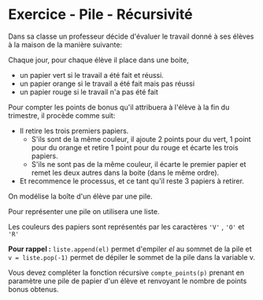 # Exercice - Pile - Récursivité

Dans sa classe un professeur décide d'évaluer le travail donné à ses élèves à la maison de la manière suivante:

Chaque jour, pour chaque élève il place dans une boite,

* un papier vert si le travail a été fait et réussi.
* un papier orange si le travail a été fait mais pas réussi
* un papier rouge si le travail n'a pas été fait

Pour compter les points de bonus qu'il attribuera à l'élève à la fin du trimestre, il procède comme suit:

* Il retire les trois premiers papiers.
    * S'ils sont de la même couleur, il ajoute 2 points pour du vert, 1 point pour du orange et retire 1 point pour du rouge et écarte les trois papiers.
    * S'ils ne sont pas de la même couleur, il écarte le premier papier et remet les deux autres dans la boite (dans le même ordre).
* Et recommence le processus, et ce tant qu'il reste 3 papiers à retirer.

On modélise la boîte d'un élève par une pile.

Pour représenter une pile on utilisera une liste.

Les couleurs des papiers sont représentés par les caractères ``` 'V' ``` , ``` 'O' ```  et ``` 'R' ```

**Pour rappel :** ```liste.append(el)``` permet d'empiler *el* au sommet de la pile et ```v = liste.pop(-1)``` permet de dépiler le sommet de la pile dans la variable v.

Vous devez compléter la fonction récursive ```compte_points(p)``` prenant en paramètre une pile de papier d'un élève et renvoyant le nombre de points bonus obtenus.